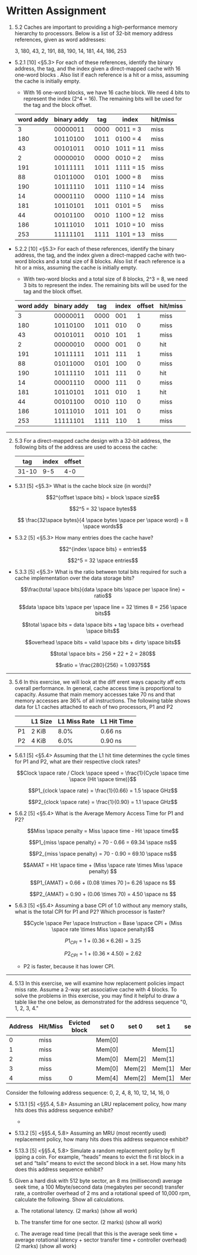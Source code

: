 # Written Assignment

1. 5.2 Caches are important to providing a high-performance memory hierarchy to processors. Below is a list of 32-bit memory address references, given as word addresses:

   3, 180, 43, 2, 191, 88, 190, 14, 181, 44, 186, 253

- 5.2.1 [10] <§5.3> For each of these references, identify the binary address, the tag, and the index given a direct-mapped cache with 16 one-word blocks . Also list if each reference is a hit or a miss, assuming the cache is initially empty.

  - With 16 one-word blocks, we have 16 cache block. We need 4 bits to represent the index (2^4 = 16). The remaining bits will be used for the tag and the block offset.

  | word addy | binary addy | tag  | index     | hit/miss |
  | --------- | ----------- | ---- | --------- | -------- |
  | 3         | 00000011    | 0000 | 0011 = 3  | miss     |
  | 180       | 10110100    | 1011 | 0100 = 4  | miss     |
  | 43        | 00101011    | 0010 | 1011 = 11 | miss     |
  | 2         | 00000010    | 0000 | 0010 = 2  | miss     |
  | 191       | 10111111    | 1011 | 1111 = 15 | miss     |
  | 88        | 01011000    | 0101 | 1000 = 8  | miss     |
  | 190       | 10111110    | 1011 | 1110 = 14 | miss     |
  | 14        | 00001110    | 0000 | 1110 = 14 | miss     |
  | 181       | 10110101    | 1011 | 0101 = 5  | miss     |
  | 44        | 00101100    | 0010 | 1100 = 12 | miss     |
  | 186       | 10111010    | 1011 | 1010 = 10 | miss     |
  | 253       | 11111101    | 1111 | 1101 = 13 | miss     |

- 5.2.2 [10] <§5.3> For each of these references, identify the binary address, the tag, and the index given a direct-mapped cache with two-word blocks and a total size of 8 blocks. Also list if each reference is a hit or a miss, assuming the cache is initially empty.

  - With two-word blocks and a total size of 8 blocks, 2^3 = 8, we need 3 bits to represent the index. The remaining bits will be used for the tag and the block offset.

  | word addy | binary addy | tag  | index | offset | hit/miss |
  | --------- | ----------- | ---- | ----- | ------ | -------- |
  | 3         | 00000011    | 0000 | 001   | 1      | miss     |
  | 180       | 10110100    | 1011 | 010   | 0      | miss     |
  | 43        | 00101011    | 0010 | 101   | 1      | miss     |
  | 2         | 00000010    | 0000 | 001   | 0      | hit      |
  | 191       | 10111111    | 1011 | 111   | 1      | miss     |
  | 88        | 01011000    | 0101 | 100   | 0      | miss     |
  | 190       | 10111110    | 1011 | 111   | 0      | hit      |
  | 14        | 00001110    | 0000 | 111   | 0      | miss     |
  | 181       | 10110101    | 1011 | 010   | 1      | hit      |
  | 44        | 00101100    | 0010 | 110   | 0      | miss     |
  | 186       | 10111010    | 1011 | 101   | 0      | miss     |
  | 253       | 11111101    | 1111 | 110   | 1      | miss     |

---

2. 5.3 For a direct-mapped cache design with a 32-bit address, the following bits of the address are used to access the cache:

   | tag   | index | offset |
   | ----- | ----- | ------ |
   | 31-10 | 9-5   | 4-0    |

- 5.3.1 [5] <§5.3> What is the cache block size (in words)?

  $$2^{offset \space bits} = block \space size$$

  $$2^5 = 32 \space bytes$$

  $$ \frac{32\space bytes}{4 \space bytes \space per \space word} = 8 \space words$$

- 5.3.2 [5] <§5.3> How many entries does the cache have?

  $$2^{index \space bits} = entries$$

  $$2^5 = 32 \space entries$$

- 5.3.3 [5] <§5.3> What is the ratio between total bits required for such a cache implementation over the data storage bits?

  $$\frac{total \space bits}{data \space bits \space per \space line} = ratio$$

  $$data \space bits \space per \space line = 32 \times 8 = 256 \space bits$$

  $$total \space bits = data \space bits + tag \space bits + overhead \space bits$$

  $$overhead \space bits = valid \space bits + dirty \space bits$$

  $$total \space bits = 256 + 22 + 2 = 280$$

  $$ratio = \frac{280}{256} = 1.09375$$

---

3. 5.6 In this exercise, we will look at the diff erent ways capacity aff ects overall performance. In general, cache access time is proportional to capacity. Assume that main memory accesses take 70 ns and that memory accesses are 36% of all instructions. The following table shows data for L1 caches attached to each of two processors, P1 and P2

   |     | L1 Size | L1 Miss Rate | L1 Hit Time |
   | --- | ------- | ------------ | ----------- |
   | P1  | 2 KiB   | 8.0%         | 0.66 ns     |
   | P2  | 4 KiB   | 6.0%         | 0.90 ns     |

- 5.6.1 [5] <§5.4> Assuming that the L1 hit time determines the cycle times for P1 and P2, what are their respective clock rates?

  $$Clock \space rate / Clock \space speed = \frac{1}{Cycle \space time \space (Hit \space time)}$$

  $$P1_{clock \space rate} = \frac{1}{0.66} = 1.5 \space GHz$$

  $$P2_{clock \space rate} = \frac{1}{0.90} = 1.1 \space GHz$$

- 5.6.2 [5] <§5.4> What is the Average Memory Access Time for P1 and P2?

  $$Miss \space penalty = Miss \space time - Hit \space time$$

  $$P1_{miss \space penalty} = 70 - 0.66 = 69.34 \space ns$$

  $$P2_{miss \space penalty} = 70 - 0.90 = 69.10 \space ns$$

  $$AMAT = Hit \space time + (Miss \space rate \times Miss \space penalty) $$

  $$P1_{AMAT} = 0.66 + (0.08 \times 70 )= 6.26 \space ns $$

  $$P2_{AMAT} = 0.90 + (0.06 \times 70) = 4.50 \space ns $$

- 5.6.3 [5] <§5.4> Assuming a base CPI of 1.0 without any memory stalls, what is the total CPI for P1 and P2? Which processor is faster?

  $$Cycle \space Per \space Instruction = Base \space CPI + (Miss \space rate \times Miss \space penalty)$$

  $$P1_{CPI} = 1 + (0.36 \times 6.26) = 3.25$$

  $$P2_{CPI} = 1 + (0.36 \times 4.50) = 2.62$$

  - P2 is faster, because it has lower CPI.

---

4. 5.13 In this exercise, we will examine how replacement policies impact miss rate. Assume a 2-way set associative cache with 4 blocks. To solve the problems in this exercise, you may find it helpful to draw a table like the one below, as demonstrated for the address sequence "0, 1, 2, 3, 4."

| Address | Hit/Miss | Evicted block | set 0  | set 0  | set 1  | set 1  |
| ------- | -------- | ------------- | ------ | ------ | ------ | ------ |
| 0       | miss     |               | Mem[0] |        |        |        |
| 1       | miss     |               | Mem[0] |        | Mem[1] |        |
| 2       | miss     |               | Mem[0] | Mem[2] | Mem[1] |        |
| 3       | miss     |               | Mem[0] | Mem[2] | Mem[1] | Mem[3] |
| 4       | miss     | 0             | Mem[4] | Mem[2] | Mem[1] | Mem[3] |

Consider the following address sequence: 0, 2, 4, 8, 10, 12, 14, 16, 0

- 5.13.1 [5] <§§5.4, 5.8> Assuming an LRU replacement policy, how many hits does this address sequence exhibit?

  -

- 5.13.2 [5] <§§5.4, 5.8> Assuming an MRU (most recently used) replacement policy, how many hits does this address sequence exhibit?

- 5.13.3 [5] <§§5.4, 5.8> Simulate a random replacement policy by fl ipping a coin. For example, “heads” means to evict the fi rst block in a set and “tails” means to evict the second block in a set. How many hits does this address sequence exhibit?

5. Given a hard disk with 512 byte sector, an 8 ms (millisecond) average seek time, a 100 Mbyte/second data (megabytes per second) transfer rate, a controller overhead of 2 ms and a rotational speed of 10,000 rpm, calculate the following. Show all calculations.

   a. The rotational latency. (2 marks) (show all work)

   b. The transfer time for one sector. (2 marks) (show all work)

   c. The average read time (recall that this is the average seek time + average rotational latency + sector transfer time + controller overhead) (2 marks) (show all work)
